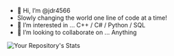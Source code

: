 - 👋 Hi, I’m @jdr4566
- Slowly changing the world one line of code at a time!
- 👀 I’m interested in ... C++ / C# / Python / SQL 
- 💞️ I’m looking to collaborate on ... Anything 

![Your Repository's Stats](https://github-readme-stats.vercel.app/api/top-langs/?username=jdr4566&theme=blue-green)


<!---
jdr4566/jdr4566 is a ✨ special ✨ repository because its `README.md` (this file) appears on your GitHub profile.
You can click the Preview link to take a look at your changes.
--->



